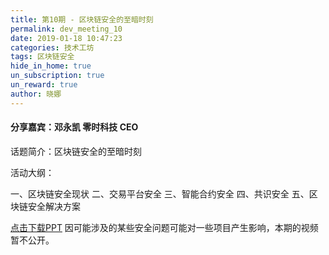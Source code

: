 ```yaml
---
title: 第10期 - 区块链安全的至暗时刻
permalink: dev_meeting_10
date: 2019-01-18 10:47:23
categories: 技术工坊
tags: 区块链安全
hide_in_home: true
un_subscription: true
un_reward: true
author: 晓娜
---
```


#### 分享嘉宾：邓永凯 零时科技 CEO

话题简介：区块链安全的至暗时刻

活动大纲：

一、区块链安全现状
二、交易平台安全
三、智能合约安全
四、共识安全
五、区块链安全解决方案


[点击下载PPT](https://img.learnblockchain.cn//pdf/10_blockchain_serurity.pdf)
因可能涉及的某些安全问题可能对一些项目产生影响，本期的视频暂不公开。
